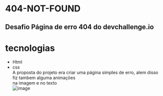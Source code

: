 # 404-NOT-FOUND
## Desafio Página de erro 404 do devchallenge.io
# tecnologias 
- Html
- css <br>
A proposta do projeto era criar uma página simples de erro, alem disso fiz tambem alguma animações <br>na imagem e no texto  
![image](https://user-images.githubusercontent.com/92691384/190442567-8aa53d37-2bff-475c-b749-9e2b86e47d85.png)
